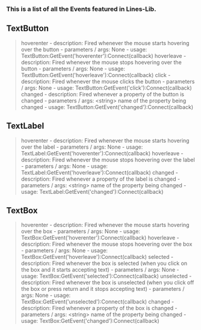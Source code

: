 ### This is a list of all the Events featured in Lines-Lib.

## TextButton
  > hoverenter
    - description: Fired whenever the mouse starts hovering over the button
    - parameters / args: None
    - usage: TextButton:GetEvent('hoverenter'):Connect(callback)
  > hoverleave
    - description: Fired whenever the mouse stops hoevering over the button
    - parameters / args: None
    - usage: TextButton:GetEvent('hoverleave'):Connect(callback)
  > click
    - description: Fired whenever the mouse clicks the button
    - parameters / args: None
    - usage: TextButton:GetEvent('click'):Connect(callback)
  > changed
    - description: Fired whenever a property of the button is changed
    - parameters / args: \<string\> name of the property being changed
    - usage: TextButton:GetEvent('changed'):Connect(callback)

## TextLabel
  > hoverenter
    - description: Fired whenever the mouse starts hovering over the label
    - parameters / args: None
    - usage: TextLabel:GetEvent('hoverenter'):Connect(callback)
  > hoverleave
    - description: Fired whenever the mouse stops hoevering over the label
    - parameters / args: None
    - usage: TextLabel:GetEvent('hoverleave'):Connect(callback)
  > changed
    - description: Fired whenever a property of the label is changed
    - parameters / args: \<string\> name of the property being changed
    - usage: TextLabel:GetEvent('changed'):Connect(callback)

## TextBox
  > hoverenter
    - description: Fired whenever the mouse starts hovering over the box
    - parameters / args: None
    - usage: TextBox:GetEvent('hoverenter'):Connect(callback)
  > hoverleave
    - description: Fired whenever the mouse stops hoevering over the box
    - parameters / args: None
    - usage: TextBox:GetEvent('hoverleave'):Connect(callback)
  > selected
    - description: Fired whenever the box is selected (when you click on the box and it starts accepting text)
    - parameters / args: None
    - usage: TextBox:GetEvent('selected'):Connect(callback)
  > unselected
    - description: Fired whenever the box is unselected (when you click off the box or press return and it stops accepting text)
    - parameters / args: None
    - usage: TextBox:GetEvent('unselected'):Connect(callback)
  > changed
    - description: Fired whenever a property of the box is changed
    - parameters / args: \<string\> name of the property being changed
    - usage: TextBox:GetEvent('changed'):Connect(callback)

